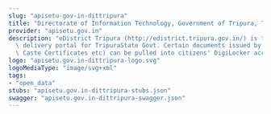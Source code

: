 ```yaml
---
slug: "apisetu-gov-in-dittripura"
title: "Directorate of Information Technology, Government of Tripura, Tripura"
provider: "apisetu.gov.in"
description: "eDistrict Tripura (http://edistrict.tripura.gov.in/) is the online service\
  \ delivery portal for TripuraState Govt. Certain documents issued by it (e.g. Income,\
  \ Caste Certificates etc) can be pulled into citizens' DigiLocker accounts."
logo: "apisetu.gov.in-dittripura-logo.svg"
logoMediaType: "image/svg+xml"
tags:
- "open_data"
stubs: "apisetu.gov.in-dittripura-stubs.json"
swagger: "apisetu.gov.in-dittripura-swagger.json"
---
```

